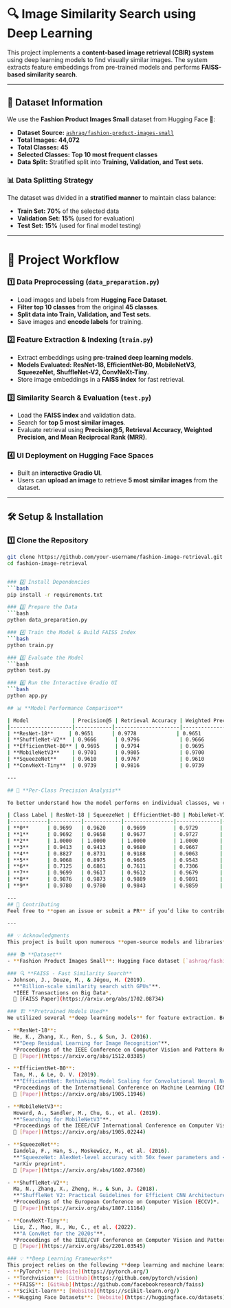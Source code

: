 # 🔍 Image Similarity Search using Deep Learning

This project implements a **content-based image retrieval (CBIR) system** using deep learning models to find visually similar images. The system extracts feature embeddings from pre-trained models and performs **FAISS-based similarity search**.

---

## 📂 Dataset Information

We use the **Fashion Product Images Small** dataset from Hugging Face 🤗:

- **Dataset Source:** [`ashraq/fashion-product-images-small`](https://huggingface.co/datasets/ashraq/fashion-product-images-small)
- **Total Images:** **44,072**
- **Total Classes:** **45**
- **Selected Classes:** **Top 10 most frequent classes**
- **Data Split:** Stratified split into **Training, Validation, and Test sets**.

### **📊 Data Splitting Strategy**
The dataset was divided in a **stratified manner** to maintain class balance:
- **Train Set:** **70%** of the selected data
- **Validation Set:** **15%** (used for evaluation)
- **Test Set:** **15%** (used for final model testing)

---

# 🚀 Project Workflow

### 1️⃣ Data Preprocessing (`data_preparation.py`)
- Load images and labels from **Hugging Face Dataset**.
- **Filter top 10 classes** from the original **45 classes**.
- **Split data into Train, Validation, and Test sets**.
- Save images and **encode labels** for training.

### 2️⃣ Feature Extraction & Indexing (`train.py`)
- Extract embeddings using **pre-trained deep learning models**.
- **Models Evaluated:** **ResNet-18, EfficientNet-B0, MobileNetV3, SqueezeNet, ShuffleNet-V2, ConvNeXt-Tiny**.
- Store image embeddings in a **FAISS index** for fast retrieval.

### 3️⃣ Similarity Search & Evaluation (`test.py`)
- Load the **FAISS index** and validation data.
- Search for **top 5 most similar images**.
- Evaluate retrieval using **Precision@5, Retrieval Accuracy, Weighted Precision, and Mean Reciprocal Rank (MRR)**.

### 4️⃣ UI Deployment on Hugging Face Spaces
- Built an **interactive Gradio UI**.
- Users can **upload an image** to retrieve **5 most similar images** from the dataset.

---


## 🛠 Setup & Installation

### 1️⃣ Clone the Repository
```bash
git clone https://github.com/your-username/fashion-image-retrieval.git
cd fashion-image-retrieval


### 2️⃣ Install Dependencies
```bash
pip install -r requirements.txt

### 3️⃣ Prepare the Data
```bash
python data_preparation.py

### 4️⃣ Train the Model & Build FAISS Index
```bash
python train.py

### 5️⃣ Evaluate the Model
```bash
python test.py

### 6️⃣ Run the Interactive Gradio UI
```bash
python app.py

## 📊 **Model Performance Comparison**

| Model              | Precision@5 | Retrieval Accuracy | Weighted Precision@5 | Mean Reciprocal Rank |
|--------------------|------------|---------------------|----------------------|----------------------|
| **ResNet-18**     | 0.9651      | 0.9778             | 0.9651               | 0.9848               |
| **ShuffleNet-V2**  | 0.9666      | 0.9796             | 0.9666               | 0.9862               |
| **EfficientNet-B0** | 0.9695     | 0.9794             | 0.9695               | 0.9865               |
| **MobileNetV3**    | 0.9701      | 0.9805             | 0.9700               | 0.9867               |
| **SqueezeNet**     | 0.9610      | 0.9767             | 0.9610               | 0.9837               |
| **ConvNeXt-Tiny**  | 0.9739      | 0.9816             | 0.9739               | 0.9873               |

---

## 🔬 **Per-Class Precision Analysis**

To better understand how the model performs on individual classes, we computed **Precision@5 for each class**.

| Class Label | ResNet-18 | SqueezeNet | EfficientNet-B0 | MobileNet-V3 | ConvNeXt-Tiny | ShuffleNet-V2 |
|------------|----------|------------|----------------|--------------|--------------|---------------|
| **0**      | 0.9699   | 0.9620     | 0.9699         | 0.9729       | 0.9834       | 0.9672        |
| **1**      | 0.9692   | 0.9658     | 0.9677         | 0.9727       | 0.9777       | 0.9722        |
| **2**      | 1.0000   | 1.0000     | 1.0000         | 1.0000       | 1.0000       | 1.0000        |
| **3**      | 0.9413   | 0.9413     | 0.9680         | 0.9667       | 0.9573       | 0.9333        |
| **4**      | 0.8827   | 0.8731     | 0.9188         | 0.9063       | 0.9262       | 0.8952        |
| **5**      | 0.9068   | 0.8975     | 0.9605         | 0.9543       | 0.9753       | 0.9395        |
| **6**      | 0.7125   | 0.6861     | 0.7611         | 0.7306       | 0.8069       | 0.7125        |
| **7**      | 0.9699   | 0.9617     | 0.9612         | 0.9679       | 0.9685       | 0.9672        |
| **8**      | 0.9876   | 0.9873     | 0.9889         | 0.9891       | 0.9881       | 0.9883        |
| **9**      | 0.9780   | 0.9780     | 0.9843         | 0.9859       | 0.9796       | 0.9843        |

---
## 🤝 Contributing
Feel free to **open an issue or submit a PR** if you’d like to contribute. 🚀

---

## 💡 Acknowledgments
This project is built upon numerous **open-source models and libraries**. We acknowledge the following research papers and frameworks that contributed to the development of this work:

### 📚 **Dataset**
- **Fashion Product Images Small**: Hugging Face dataset [`ashraq/fashion-product-images-small`](https://huggingface.co/datasets/ashraq/fashion-product-images-small)

### 🔍 **FAISS - Fast Similarity Search**
- Johnson, J., Douze, M., & Jégou, H. (2019).  
  **"Billion-scale similarity search with GPUs"**.  
  *IEEE Transactions on Big Data*.  
  📄 [FAISS Paper](https://arxiv.org/abs/1702.08734)

### 🏗 **Pretrained Models Used**
We utilized several **deep learning models** for feature extraction. Below are the original research papers for each model:

- **ResNet-18**:  
  He, K., Zhang, X., Ren, S., & Sun, J. (2016).  
  **"Deep Residual Learning for Image Recognition"**.  
  *Proceedings of the IEEE Conference on Computer Vision and Pattern Recognition (CVPR)*.  
  📄 [Paper](https://arxiv.org/abs/1512.03385)

- **EfficientNet-B0**:  
  Tan, M., & Le, Q. V. (2019).  
  **"EfficientNet: Rethinking Model Scaling for Convolutional Neural Networks"**.  
  *Proceedings of the International Conference on Machine Learning (ICML)*.  
  📄 [Paper](https://arxiv.org/abs/1905.11946)

- **MobileNetV3**:  
  Howard, A., Sandler, M., Chu, G., et al. (2019).  
  **"Searching for MobileNetV3"**.  
  *Proceedings of the IEEE/CVF International Conference on Computer Vision (ICCV)*.  
  📄 [Paper](https://arxiv.org/abs/1905.02244)

- **SqueezeNet**:  
  Iandola, F., Han, S., Moskewicz, M., et al. (2016).  
  **"SqueezeNet: AlexNet-level accuracy with 50x fewer parameters and <0.5MB model size"**.  
  *arXiv preprint*.  
  📄 [Paper](https://arxiv.org/abs/1602.07360)

- **ShuffleNet-V2**:  
  Ma, N., Zhang, X., Zheng, H., & Sun, J. (2018).  
  **"ShuffleNet V2: Practical Guidelines for Efficient CNN Architecture Design"**.  
  *Proceedings of the European Conference on Computer Vision (ECCV)*.  
  📄 [Paper](https://arxiv.org/abs/1807.11164)

- **ConvNeXt-Tiny**:  
  Liu, Z., Mao, H., Wu, C., et al. (2022).  
  **"A ConvNet for the 2020s"**.  
  *Proceedings of the IEEE/CVF Conference on Computer Vision and Pattern Recognition (CVPR)*.  
  📄 [Paper](https://arxiv.org/abs/2201.03545)

### 💡 **Deep Learning Frameworks**
This project relies on the following **deep learning and machine learning libraries**:
- **PyTorch**: [Website](https://pytorch.org/)  
- **Torchvision**: [GitHub](https://github.com/pytorch/vision)  
- **FAISS**: [GitHub](https://github.com/facebookresearch/faiss)  
- **Scikit-learn**: [Website](https://scikit-learn.org/)  
- **Hugging Face Datasets**: [Website](https://huggingface.co/datasets)  










